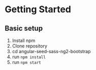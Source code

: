 # Getting Started

## Basic setup

1. Install npm
2. Clone repository
3. cd angular-seed-sass-ng2-bootstrap
4. run `npm install`
5. run `npm start`
